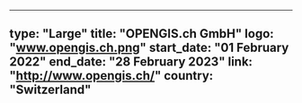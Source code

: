 
---
type: "Large"
title: "OPENGIS.ch GmbH"
logo: "www.opengis.ch.png"
start_date: "01 February 2022"
end_date: "28 February 2023"
link: "http://www.opengis.ch/"
country: "Switzerland"
---
